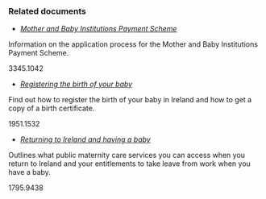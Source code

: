 ###  Related documents

  * [ _Mother and Baby Institutions Payment Scheme_ ](/en/birth-family-relationships/adoption-and-fostering/mother-and-baby-institutions-payment-scheme/)

Information on the application process for the Mother and Baby Institutions
Payment Scheme.

3345.1042

  * [ _Registering the birth of your baby_ ](/en/birth-family-relationships/after-your-baby-is-born/registering-birth-your-baby/)

Find out how to register the birth of your baby in Ireland and how to get a
copy of a birth certificate.

1951.1532

  * [ _Returning to Ireland and having a baby_ ](/en/returning-to-ireland/coming-home-with-children/returning-to-ireland-and-having-a-baby/)

Outlines what public maternity care services you can access when you return to
Ireland and your entitlements to take leave from work when you have a baby.

1795.9438
